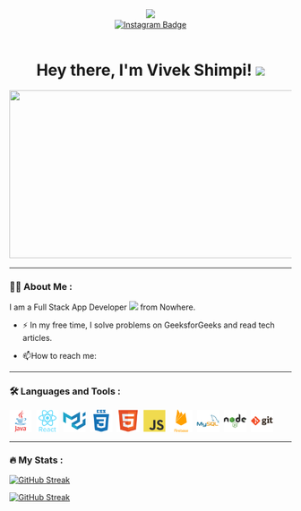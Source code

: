 <div id="header" align="center">
  <img src="https://media.giphy.com/media/M9gbBd9nbDrOTu1Mqx/giphy.gif" width="100"/>
</div>
<div id="badges"  align="center">

<a href="https://www.instagram.com/abdulgenrehman10/">
  <img height="40px" width="40" src="https://cdn.pixabay.com/photo/2021/06/15/12/14/instagram-6338392_1280.png" alt="Instagram Badge"/>
 
</a>
 

</div>

<div align="center">
   <img src="https://komarev.com/ghpvc/?username=genabdulrehman&style=flat-square&color=blue" alt=""/>

</div>


<div align="center">
<h1>
  Hey there, I'm Vivek Shimpi!
  <img src="https://media.giphy.com/media/hvRJCLFzcasrR4ia7z/giphy.gif" width="30px"/>
</h1>
</div>

<div align="center">
  <img src="https://i.pinimg.com/originals/48/2f/f3/482ff37c43387b76de1161edb4d04977.gif" width="600" height="300"/>
</div>

---

### :woman_technologist: About Me :
I am a Full Stack App Developer <img src="https://media.giphy.com/media/WUlplcMpOCEmTGBtBW/giphy.gif" width="30"> from Nowhere.

- :zap: In my free time, I solve problems on GeeksforGeeks and read tech articles.

- :mailbox:How to reach me: <a href="https://www.instagram.com/abdulgenrehman10/"></a>




---

### :hammer_and_wrench: Languages and Tools :
<div>
  <img src="https://github.com/devicons/devicon/blob/master/icons/java/java-original-wordmark.svg" title="Java" alt="Java" width="40" height="40"/>&nbsp;
  <img src="https://github.com/devicons/devicon/blob/master/icons/react/react-original-wordmark.svg" title="React" alt="React" width="40" height="40"/>&nbsp;
  <img src="https://github.com/devicons/devicon/blob/master/icons/materialui/materialui-original.svg" title="Material UI" alt="Material UI" width="40" height="40"/>&nbsp;
  <img src="https://github.com/devicons/devicon/blob/master/icons/css3/css3-plain-wordmark.svg"  title="CSS3" alt="CSS" width="40" height="40"/>&nbsp;
  <img src="https://github.com/devicons/devicon/blob/master/icons/html5/html5-original.svg" title="HTML5" alt="HTML" width="40" height="40"/>&nbsp;
  <img src="https://github.com/devicons/devicon/blob/master/icons/javascript/javascript-original.svg" title="JavaScript" alt="JavaScript" width="40" height="40"/>&nbsp;
  <img src="https://github.com/devicons/devicon/blob/master/icons/firebase/firebase-plain-wordmark.svg" title="Firebase" alt="Firebase" width="40" height="40"/>&nbsp;
  <img src="https://github.com/devicons/devicon/blob/master/icons/mysql/mysql-original-wordmark.svg" title="MySQL"  alt="MySQL" width="40" height="40"/>&nbsp;
  <img src="https://github.com/devicons/devicon/blob/master/icons/nodejs/nodejs-original-wordmark.svg" title="NodeJS" alt="NodeJS" width="40" height="40"/>&nbsp;
<img src="https://github.com/devicons/devicon/blob/master/icons/git/git-original-wordmark.svg" title="Git" **alt="Git" width="40" height="40"/>
</div>

---

### :fire: My Stats :


[![GitHub Streak](http://github-readme-streak-stats.herokuapp.com?user=genabdulrehman&theme=dark&background=000000)](https://git.io/streak-stats)

[![GitHub Streak](https://streak-stats.demolab.com?user=Vivek84835V&theme=blood-dark&date_format=M%20j%5B%2C%20Y%5D&ring=EBEBEB&fire=EB1514&currStreakLabel=000000&dates=000000&currStreakNum=FF5F00&background=45%2C76FFF3%2CBD7AFF)](https://git.io/streak-stats)
